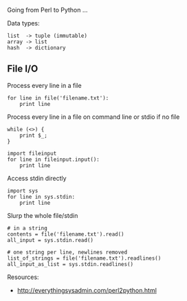 Going from Perl to Python ...

Data types:

	list  -> tuple (immutable)
    array -> list
    hash  -> dictionary

File I/O
--------

Process every line in a file
	
    for line in file('filename.txt'):
        print line

Process every line in a file on command line or stdio if no file

    while (<>) { 
		print $_;
	}

	import fileinput
	for line in fileinput.input():
		print line

Access stdin directly

    import sys
    for line in sys.stdin:
        print line

Slurp the whole file/stdin

    # in a string
    contents = file('filename.txt').read()
    all_input = sys.stdin.read()

    # one string per line, newlines removed
    list_of_strings = file('filename.txt').readlines()
    all_input_as_list = sys.stdin.readlines()

Resources:

* http://everythingsysadmin.com/perl2python.html
